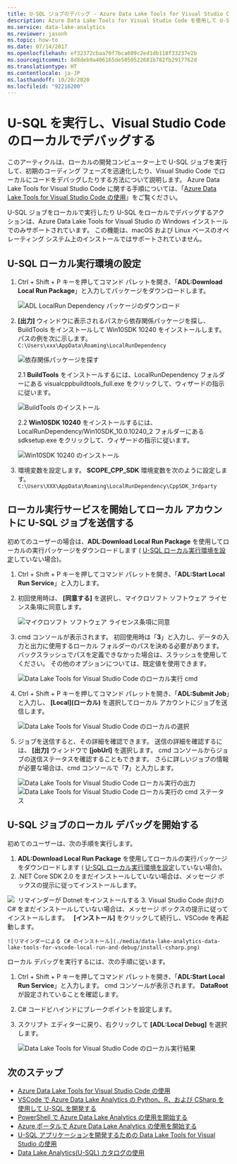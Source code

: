 ```yaml
---
title: U-SQL ジョブのデバッグ - Azure Data Lake Tools for Visual Studio Code
description: Azure Data Lake Tools for Visual Studio Code を使用して U-SQL　ジョブをローカルで実行およびデバッグを行う方法について説明します。
ms.service: data-lake-analytics
ms.reviewer: jasonh
ms.topic: how-to
ms.date: 07/14/2017
ms.openlocfilehash: ef32372cbaa70f7bca609c2ed1db118f33237e2b
ms.sourcegitcommit: 8d8deb9a406165de5050522681b782fb2917762d
ms.translationtype: HT
ms.contentlocale: ja-JP
ms.lasthandoff: 10/20/2020
ms.locfileid: "92216200"
---
```

# <a name="run-u-sql-and-debug-locally-in-visual-studio-code"></a>U-SQL を実行し、Visual Studio Code のローカルでデバッグする
このアーティクルは、ローカルの開発コンピューター上で U-SQL ジョブを実行して、初期のコーディング フェーズを迅速化したり、Visual Studio Code でローカルにコードをデバッグしたりする方法について説明します。 Azure Data Lake Tools for Visual Studio Code に関する手順については、「[Azure Data Lake Tools for Visual Studio Code の使用](data-lake-analytics-data-lake-tools-for-vscode.md)」をご覧ください。

U-SQL ジョブをローカルで実行したり U-SQL をローカルでデバッグするアクションは、Azure Data Lake Tools for Visual Studio の Windows インストールでのみサポートされています。 この機能は、macOS および Linux ベースのオペレーティング システム上のインストールではサポートされていません。

## <a name="set-up-the-u-sql-local-run-environment"></a>U-SQL ローカル実行環境の設定

1. Ctrl + Shift + P キーを押してコマンド パレットを開き、「**ADL:Download Local Run Package**」と入力してパッケージをダウンロードします。  

   ![ADL LocalRun Dependency パッケージのダウンロード](./media/data-lake-analytics-data-lake-tools-for-vscode-local-run-and-debug/downloadtheadllocalrunpackage.png)

2. **[出力]** ウィンドウに表示されるパスから依存関係パッケージを探し、BuildTools をインストールして Win10SDK 10240 をインストールします。 パスの例を次に示します。  
`C:\Users\xxx\AppData\Roaming\LocalRunDependency` 

   ![依存関係パッケージを探す](./media/data-lake-analytics-data-lake-tools-for-vscode-local-run-and-debug/LocateDependencyPath.png)

   2.1 **BuildTools** をインストールするには、LocalRunDependency フォルダーにある visualcppbuildtools_full.exe をクリックして、ウィザードの指示に従います。   

    ![BuildTools のインストール](./media/data-lake-analytics-data-lake-tools-for-vscode-local-run-and-debug/InstallBuildTools.png)

   2.2 **Win10SDK 10240** をインストールするには、LocalRunDependency/Win10SDK_10.0.10240_2 フォルダーにある sdksetup.exe をクリックして、ウィザードの指示に従います。  

    ![Win10SDK 10240 のインストール](./media/data-lake-analytics-data-lake-tools-for-vscode-local-run-and-debug/InstallWin10SDK.png)

3. 環境変数を設定します。 **SCOPE_CPP_SDK** 環境変数を次のように設定します。  
`C:\Users\XXX\AppData\Roaming\LocalRunDependency\CppSDK_3rdparty`  


## <a name="start-the-local-run-service-and-submit-the-u-sql-job-to-a-local-account"></a>ローカル実行サービスを開始してローカル アカウントに U-SQL ジョブを送信する 
初めてのユーザーの場合は、**ADL:Download Local Run Package** を使用してローカルの実行パッケージをダウンロードします ( [U-SQL ローカル実行環境を設定](#set-up-the-u-sql-local-run-environment)していない場合)。

1. Ctrl + Shift + P キーを押してコマンド パレットを開き、「**ADL:Start Local Run Service**」と入力します。   
2. 初回使用時は、 **[同意する]** を選択し、マイクロソフト ソフトウェア ライセンス条項に同意します。 

   ![マイクロソフト ソフトウェア ライセンス条項に同意](./media/data-lake-analytics-data-lake-tools-for-vscode-local-run-and-debug/AcceptEULA.png)   
3. cmd コンソールが表示されます。 初回使用時は「**3**」と入力し、データの入力と出力に使用するローカル フォルダーのパスを決める必要があります。 バックスラッシュでパスを定義できなかった場合は、スラッシュを使用してください。 その他のオプションについては、既定値を使用できます。

   ![Data Lake Tools for Visual Studio Code のローカル実行 cmd](./media/data-lake-analytics-data-lake-tools-for-vscode-local-run-and-debug/data-lake-tools-for-vscode-local-run-cmd.png)
4. Ctrl + Shift + P キーを押してコマンド パレットを開き、「**ADL:Submit Job**」と入力し、 **[Local]\(ローカル\)** を選択してローカル アカウントにジョブを送信します。

   ![Data Lake Tools for Visual Studio Code のローカルの選択](./media/data-lake-analytics-data-lake-tools-for-vscode-local-run-and-debug/data-lake-tools-for-vscode-select-local.png)
5. ジョブを送信すると、その詳細を確認できます。 送信の詳細を確認するには、 **[出力]** ウィンドウで **[jobUrl]** を選択します。 cmd コンソールからジョブの送信ステータスを確認することもできます。 さらに詳しいジョブの情報が必要な場合は、cmd コンソールで「**7**」と入力します。

   ![Data Lake Tools for Visual Studio Code ローカル実行の出力](./media/data-lake-analytics-data-lake-tools-for-vscode-local-run-and-debug/data-lake-tools-for-vscode-local-run-result.png)
   ![Data Lake Tools for Visual Studio Code ローカル実行の cmd ステータス](./media/data-lake-analytics-data-lake-tools-for-vscode-local-run-and-debug/data-lake-tools-for-vscode-localrun-cmd-status.png) 


## <a name="start-a-local-debug-for-the-u-sql-job"></a>U-SQL ジョブのローカル デバッグを開始する  
初めてのユーザーは、次の手順を実行します。

1. **ADL:Download Local Run Package** を使用してローカルの実行パッケージをダウンロードします ( [U-SQL ローカル実行環境を設定](#set-up-the-u-sql-local-run-environment)していない場合)。
2. .NET Core SDK 2.0 をまだインストールしていない場合は、メッセージ ボックスの提示に従ってインストールします。
 
  ![ 
![リマインダーが Dotnet をインストールする](./media/data-lake-analytics-data-lake-tools-for-vscode-local-run-and-debug/remind-install-dotnet.png)](./media/data-lake-analytics-data-lake-tools-for-vscode-local-run-and-debug/remind-install-dotnet.png)
3. Visual Studio Code 向けの C# をまだインストールしていない場合は、メッセージ ボックスの提示に従ってインストールします。   **[インストール]** をクリックして続行し、VSCode を再起動します。

    ![リマインダーによる C# のインストール](./media/data-lake-analytics-data-lake-tools-for-vscode-local-run-and-debug/install-csharp.png)

ローカル デバッグを実行するには、次の手順に従います。
  
1. Ctrl + Shift + P キーを押してコマンド パレットを開き、「**ADL:Start Local Run Service**」と入力します。 cmd コンソールが表示されます。 **DataRoot** が設定されていることを確認します。
2. C# コードビハインドにブレークポイントを設定します。
3. スクリプト エディターに戻り、右クリックして **[ADL:Local Debug]** を選択します。
    
   ![Data Lake Tools for Visual Studio Code のローカル実行結果](./media/data-lake-analytics-data-lake-tools-for-vscode-local-run-and-debug/data-lake-tools-for-vscode-local-debug-result.png)


## <a name="next-steps"></a>次のステップ
* [Azure Data Lake Tools for Visual Studio Code の使用](data-lake-analytics-data-lake-tools-for-vscode.md)
* [VSCode で Azure Data Lake Analytics の Python、R、および CSharp を使用して U-SQL を開発する](data-lake-analytics-u-sql-develop-with-python-r-csharp-in-vscode.md)
* [PowerShell で Azure Data Lake Analytics の使用を開始する](data-lake-analytics-get-started-powershell.md)
* [Azure ポータルで Azure Data Lake Analytics の使用を開始する](data-lake-analytics-get-started-portal.md)
* [U-SQL アプリケーションを開発するための Data Lake Tools for Visual Studio の使用](data-lake-analytics-data-lake-tools-get-started.md)
* [Data Lake Analytics(U-SQL) カタログの使用](./data-lake-analytics-u-sql-get-started.md)